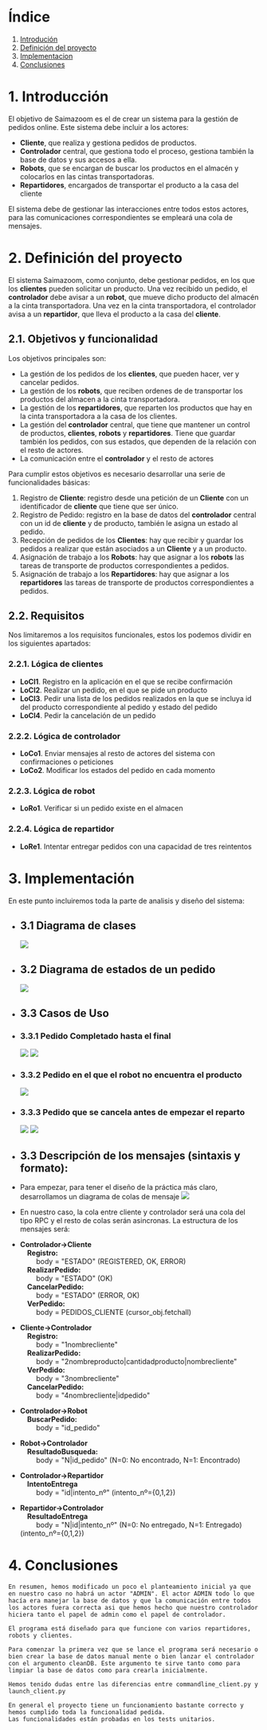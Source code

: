 
# Índice
1. [Introdución](#introduccion)
2. [Definición del proyecto](#definicion)
3. [Implementacion](#Implementación)
4. [Conclusiones](#conclusiones)


# 1. Introducción
El objetivo de Saimazoom es el de crear un sistema para la gestión de pedidos online. Este sistema debe incluir a los actores:
* **Cliente**, que realiza y gestiona pedidos de productos.
* **Controlador** central, que gestiona todo el proceso, gestiona también la base de datos y sus accesos a ella.
* **Robots**, que se encargan de buscar los productos en el almacén y colocarlos en las cintas transportadoras.
* **Repartidores**, encargados de transportar el producto a la casa del cliente

El sistema debe de gestionar las interacciones entre todos estos actores, para las comunicaciones correspondientes se empleará una cola de mensajes.

# 2. Definición del proyecto
El sistema Saimazoom, como conjunto, debe gestionar pedidos, en los que los **clientes** pueden solicitar un producto. Una vez recibido un pedido, el **controlador** debe avisar a un **robot**, que mueve dicho producto del almacén a la cinta transportadora. Una vez en la cinta transportadora, el controlador avisa a un **repartidor**, que lleva el producto a la casa del **cliente**. 
<!-- Las comunicaciones pertinentes entre estos elementos estarán gestionadas por un **controlador** central, que mantiene la comunicación entre los **clientes**, **robots** y **repartidores**. -->

## 2.1. Objetivos y funcionalidad
Los objetivos principales son: 
* La gestión de los pedidos de los **clientes**, que pueden hacer, ver  y cancelar pedidos.
* La gestión de los **robots**, que reciben ordenes de de transportar los productos del almacen a la cinta transportadora.
* La gestión de los **repartidores**, que reparten los productos que hay en la cinta transportadora a la casa de los clientes.
* La gestión del **controlador** central, que tiene que mantener un control de productos, **clientes**, **robots** y **repartidores**. Tiene que guardar también los pedidos, con sus estados, que dependen de la relación con el resto de actores.
* La comunicación entre el **controlador** y el resto de actores

Para cumplir estos objetivos es necesario desarrollar una serie de funcionalidades básicas:
1. Registro de **Cliente**: registro desde una petición de un **Cliente** con un identificador de **cliente** que tiene que ser único.
2. Registro de Pedido: registro en la base de datos del **controlador** central con un id de **cliente** y de producto, también le asigna un estado al pedido.
3. Recepción de pedidos de los **Clientes**: hay que recibir y guardar los pedidos a realizar que están asociados a un **Cliente** y a un producto.
4. Asignación de trabajo a los **Robots**: hay que asignar a los **robots** las tareas de transporte de productos correspondientes a pedidos.
5. Asignación de trabajo a los **Repartidores**: hay que asignar a los **repartidores** las tareas de transporte de productos correspondientes a pedidos.

## 2.2. Requisitos
Nos limitaremos a los requisitos funcionales, estos los podemos dividir en los siguientes apartados:

### 2.2.1. **Lógica de clientes**
*  **LoCl1**. Registro en la aplicación en el que se recibe confirmación  
*  **LoCl2**. Realizar un pedido, en el que se pide un producto  
*  **LoCl3**. Pedir una lista de los pedidos realizados en la que se incluya id del producto correspondiente al pedido y estado del pedido  
*  **LoCl4**. Pedir la cancelación de un pedido

### 2.2.2. **Lógica de controlador**
*  **LoCo1**. Enviar mensajes al resto de actores del sistema con confirmaciones o peticiones
*  **LoCo2**. Modificar los estados del pedido en cada momento

### 2.2.3. **Lógica de robot**
*  **LoRo1**. Verificar si un pedido existe en el almacen

### 2.2.4. **Lógica de repartidor**
*  **LoRe1**. Intentar entregar pedidos con una capacidad de tres reintentos

# 3. Implementación
En este punto incluiremos toda la parte de analisis y diseño del sistema:
* ## 3.1 Diagrama de clases
    ![](esquema_clases.png)
* ## 3.2 Diagrama de estados de un pedido
    ![](esquema_estados.png)
* ## 3.3 Casos de Uso
* ### 3.3.1 Pedido Completado hasta el final
    ![](1_1.png) ![](1_2.png)
* ### 3.3.2 Pedido en el que el robot no encuentra el producto
    ![](2_1.png)
* ### 3.3.3 Pedido que se cancela antes de empezar el reparto
    ![](3_1.png) ![](3_2.png)
* ## 3.3 Descripción de los mensajes (sintaxis y formato):
* Para empezar, para tener el diseño de la práctica más claro, desarrollamos un diagrama de colas de mensaje
    ![](esquema_colas.png)
* En nuestro caso, la cola entre cliente y controlador será una cola del tipo RPC y el resto de colas serán asincronas. La estructura de los mensajes será:
* **Controlador->Cliente**
<br />&emsp;**Registro:**
<br />&emsp; &emsp;body = "ESTADO" (REGISTERED, OK, ERROR)
<br /> &emsp;**RealizarPedido:**
<br />&emsp; &emsp;body = "ESTADO" (OK)
<br />&emsp;**CancelarPedido:**
<br />&emsp; &emsp;body = "ESTADO" (ERROR, OK)
<br />&emsp;**VerPedido:**
<br />&emsp; &emsp;body = PEDIDOS_CLIENTE (cursor_obj.fetchall)

* **Cliente->Controlador**
<br />&emsp;**Registro:**
<br />&emsp; &emsp;body = "1nombrecliente"
<br /> &emsp;**RealizarPedido:**
<br />&emsp; &emsp;body = "2nombreproducto|cantidadproducto|nombrecliente"
<br />&emsp;**VerPedido:**
<br />&emsp; &emsp;body = "3nombrecliente"
<br />&emsp;**CancelarPedido:**
<br />&emsp; &emsp;body = "4nombrecliente|idpedido"


* **Controlador->Robot**
<br />&emsp;**BuscarPedido:**
<br />&emsp; &emsp;body = "id_pedido"


* **Robot->Controlador**
<br />&emsp;**ResultadoBusqueda:**
<br />&emsp; &emsp;body = "N|id_pedido" (N=0: No encontrado, N=1: Encontrado)

* **Controlador->Repartidor**
<br />&emsp;**IntentoEntrega**
<br />&emsp; &emsp;body = "id|intento_nº" (intento_nº={0,1,2})

* **Repartidor->Controlador**
<br />&emsp;**ResultadoEntrega**
<br />&emsp; &emsp;body = "N|id|intento_nº" (N=0: No entregado, N=1: Entregado) (intento_nº={0,1,2})

# 4. Conclusiones
    En resumen, hemos modificado un poco el planteamiento inicial ya que en nuestro caso no habrá un actor "ADMIN". El actor ADMIN todo lo que hacía era manejar la base de datos y que la comunicación entre todos los actores fuera correcta asi que hemos hecho que nuestro controlador hiciera tanto el papel de admin como el papel de controlador.

    El programa está diseñado para que funcione con varios repartidores, robots y clientes. 

    Para comenzar la primera vez que se lance el programa será necesario o bien crear la base de datos manual mente o bien lanzar el controlador con el argumento cleanDB. Este argumento te sirve tanto como para limpiar la base de datos como para crearla inicialmente.

    Hemos tenido dudas entre las diferencias entre commandline_client.py y launch_client.py

    En general el proyecto tiene un funcionamiento bastante correcto y hemos cumplido toda la funcionalidad pedida. 
    Las funcionalidades están probadas en los tests unitarios.
